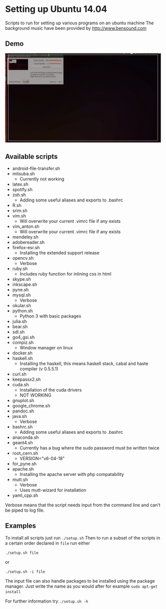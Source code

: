 # Setting up Ubuntu 14.04
Scripts to run for setting up various programs on an ubuntu machine
The background music have been provided by http://www.bensound.com

## Demo
![](demo.gif)

## Available scripts
* android-file-transfer.sh 
* mitsuba.sh 
  - Currently not working
* latex.sh 
* spotify.sh 
* zsh.sh 
  - Adding some useful aliases and exports to .bashrc
* R.sh 
* srim.sh 
* vim.sh 
  - Will overwrite your current .vimrc file if any exists
* vim_anton.sh 
  - Will overwrite your current .vimrc file if any exists
* mendeley.sh 
* adobereader.sh 
* firefox-esr.sh 
  - Installing the extended support release
* opencv.sh 
  - Verbose
* ruby.sh 
  - Includes ruby function for inlining css in html
* skype.sh 
* inkscape.sh 
* pyne.sh 
* mysql.sh 
  - Verbose
* okular.sh 
* python.sh 
  - Python 3 with basic packages
* julia.sh 
* bear.sh 
* sdl.sh 
* go4_gsi.sh 
* compiz.sh 
  - Window manager on linux
* docker.sh 
* haskell.sh 
  - Installing the haskell, this means haskell stack, cabal and haste compiler (v 0.5.5.1)
* curl.sh 
* keepassx2.sh 
* cuda.sh 
  - Installation of the cuda drivers
  - NOT WORKING
* gnuplot.sh 
* google_chrome.sh 
* pandoc.sh 
* java.sh 
  - Verbose
* bashrc.sh 
  - Adding some useful aliases and exports to .bashrc
* anaconda.sh 
* geant4.sh 
  - Currently has a bug where the sudo password must be written twice
* root_cern.sh 
  - VERSION="v6-04-18"
* for_pyne.sh 
* apache.sh 
  - Installing the apache server with php compatability
* mutt.sh 
  - Verbose
  - Uses mutt-wizard for installation
* yaml_cpp.sh 

Verbose means that the script needs input from the command line and can't be piped to log file.



## Examples
To install all scripts just run `./setup.sh`
Then to run a subset of the scripts in a certain order declared in `file` run either
```
./setup.sh file
```
or
```
./setup.sh -i file
```
The input file can also handle packages to be installed using the package manager. Just write the name as you would after for example `sudo apt-get install`

For further information try `./setup.sh -h`